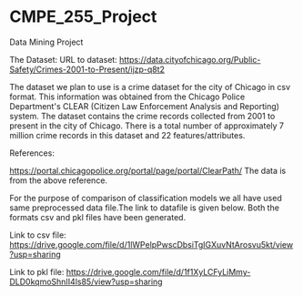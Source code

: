 # CMPE_255_Project
Data Mining Project

The Dataset:
URL to dataset: https://data.cityofchicago.org/Public-Safety/Crimes-2001-to-Present/ijzp-q8t2

The dataset we plan to use is a crime dataset for the city of Chicago in csv format.
This information was obtained from the Chicago Police Department's CLEAR (Citizen Law Enforcement Analysis and Reporting) system. The dataset contains the crime records collected from 2001 to present in the city of Chicago. There is a total number of approximately 7 million crime records in this dataset and 22 features/attributes.


References: 

https://portal.chicagopolice.org/portal/page/portal/ClearPath/
The data is from the above reference.

For the purpose of comparison of classification models we all have used same preprocessed data file.The link to datafile is given below. Both the formats csv and pkl files have been generated.


Link to csv file: https://drive.google.com/file/d/1lWPelpPwscDbsiTgIGXuvNtArosvu5kt/view?usp=sharing


Link to pkl file: https://drive.google.com/file/d/1f1XyLCFyLiMmy-DLD0kqmoShnII4ls85/view?usp=sharing

